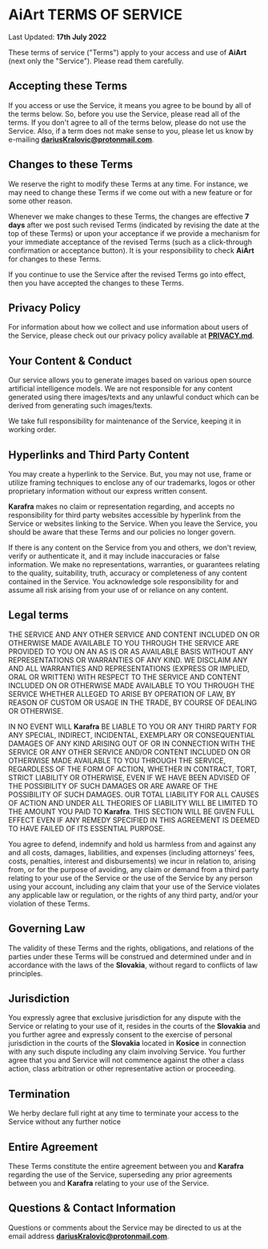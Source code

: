 # **AiArt** TERMS OF SERVICE

Last Updated: **17th July 2022**

These terms of service ("Terms") apply to your access and use of **AiArt** (next only the "Service"). Please read them carefully.

## Accepting these Terms

If you access or use the Service, it means you agree to be bound by all of the terms below. So, before you use the Service, please read all of the terms. If you don't agree to all of the terms below, please do not use the Service. Also, if a term does not make sense to you, please let us know by e-mailing **dariusKralovic@protonmail.com**.

## Changes to these Terms

We reserve the right to modify these Terms at any time. For instance, we may need to change these Terms if we come out with a new feature or for some other reason.

Whenever we make changes to these Terms, the changes are effective **7 days** after we post such revised Terms (indicated by revising the date at the top of these Terms) or upon your acceptance if we provide a mechanism for your immediate acceptance of the revised Terms (such as a click-through confirmation or acceptance button). It is your responsibility to check **AiArt** for changes to these Terms.

If you continue to use the Service after the revised Terms go into effect, then you have accepted the changes to these Terms.

## Privacy Policy

For information about how we collect and use information about users of the Service, please check out our privacy policy available at **[PRIVACY.md](./PRIVACY.md)**.
## Your Content & Conduct


Our service allows you to generate images based on various open source artificial intelligence models. We are not responsible for any content generated using there images/texts and any unlawful conduct which can be derived from generating such images/texts. 

We take full responsibility for maintenance of the Service, keeping it in working order.

## Hyperlinks and Third Party Content

You may create a hyperlink to the Service. But, you may not use, frame or utilize framing techniques to enclose any of our trademarks, logos or other proprietary information without our express written consent.

**Karafra** makes no claim or representation regarding, and accepts no responsibility for third party websites accessible by hyperlink from the Service or websites linking to the Service. When you leave the Service, you should be aware that these Terms and our policies no longer govern.

If there is any content on the Service from you and others, we don't review, verify or authenticate it, and it may include inaccuracies or false information. We make no representations, warranties, or guarantees relating to the quality, suitability, truth, accuracy or completeness of any content contained in the Service. You acknowledge sole responsibility for and assume all risk arising from your use of or reliance on any content.

## Legal terms

THE SERVICE AND ANY OTHER SERVICE AND CONTENT INCLUDED ON OR OTHERWISE MADE AVAILABLE TO YOU THROUGH THE SERVICE ARE PROVIDED TO YOU ON AN AS IS OR AS AVAILABLE BASIS WITHOUT ANY REPRESENTATIONS OR WARRANTIES OF ANY KIND. WE DISCLAIM ANY AND ALL WARRANTIES AND REPRESENTATIONS (EXPRESS OR IMPLIED, ORAL OR WRITTEN) WITH RESPECT TO THE SERVICE AND CONTENT INCLUDED ON OR OTHERWISE MADE AVAILABLE TO YOU THROUGH THE SERVICE WHETHER ALLEGED TO ARISE BY OPERATION OF LAW, BY REASON OF CUSTOM OR USAGE IN THE TRADE, BY COURSE OF DEALING OR OTHERWISE.

IN NO EVENT WILL **Karafra** BE LIABLE TO YOU OR ANY THIRD PARTY FOR ANY SPECIAL, INDIRECT, INCIDENTAL, EXEMPLARY OR CONSEQUENTIAL DAMAGES OF ANY KIND ARISING OUT OF OR IN CONNECTION WITH THE SERVICE OR ANY OTHER SERVICE AND/OR CONTENT INCLUDED ON OR OTHERWISE MADE AVAILABLE TO YOU THROUGH THE SERVICE, REGARDLESS OF THE FORM OF ACTION, WHETHER IN CONTRACT, TORT, STRICT LIABILITY OR OTHERWISE, EVEN IF WE HAVE BEEN ADVISED OF THE POSSIBILITY OF SUCH DAMAGES OR ARE AWARE OF THE POSSIBILITY OF SUCH DAMAGES. OUR TOTAL LIABILITY FOR ALL CAUSES OF ACTION AND UNDER ALL THEORIES OF LIABILITY WILL BE LIMITED TO THE AMOUNT YOU PAID TO **Karafra**. THIS SECTION WILL BE GIVEN FULL EFFECT EVEN IF ANY REMEDY SPECIFIED IN THIS AGREEMENT IS DEEMED TO HAVE FAILED OF ITS ESSENTIAL PURPOSE.

You agree to defend, indemnify and hold us harmless from and against any and all costs, damages, liabilities, and expenses (including attorneys' fees, costs, penalties, interest and disbursements) we incur in relation to, arising from, or for the purpose of avoiding, any claim or demand from a third party relating to your use of the Service or the use of the Service by any person using your account, including any claim that your use of the Service violates any applicable law or regulation, or the rights of any third party, and/or your violation of these Terms.

## Governing Law
The validity of these Terms and the rights, obligations, and relations of the parties under these Terms will be construed and determined under and in accordance with the laws of the **Slovakia**, without regard to conflicts of law principles.

## Jurisdiction

You expressly agree that exclusive jurisdiction for any dispute with the Service or relating to your use of it, resides in the courts of the **Slovakia** and you further agree and expressly consent to the exercise of personal jurisdiction in the courts of the **Slovakia** located in **Kosice** in connection with any such dispute including any claim involving Service. You further agree that you and Service will not commence against the other a class action, class arbitration or other representative action or proceeding.

## Termination

We herby declare full right at any time to terminate your access to the Service without any further notice

## Entire Agreement

These Terms constitute the entire agreement between you and **Karafra** regarding the use of the Service, superseding any prior agreements between you and **Karafra** relating to your use of the Service.

## Questions & Contact Information

Questions or comments about the Service may be directed to us at the email address **dariusKralovic@protonmail.com**.
